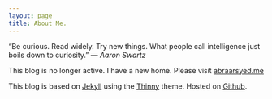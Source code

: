 ```yaml
---
layout: page
title: About Me.
---
```


<div class="message">
  “Be curious. Read widely. Try new things. What people call intelligence just boils down to curiosity.”
  <cite>― Aaron Swartz</cite>
</div>
<p>
  This blog is no longer active. I have a new home. 
  Please visit <a href="http://abraarsyed.me">abraarsyed.me</a>
</p>

This blog is based on [Jekyll](http://jekyllrb.com/) using the [Thinny](https://github.com/camporez/Thinny) theme. Hosted on [Github](https://github.com/abraarsyed/abraarsyed.github.io).
